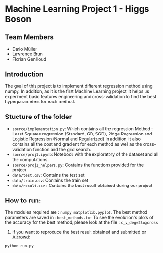 # Machine Learning Project 1 - Higgs Boson

## Team Members
* Dario Müller
* Lawrence Brun
* Florian Genilloud

## Introduction 

The goal of this project is to implement different regression method using numpy. In addition, as it is the first Machine Learning project,
it helps us experiment basic features engineering and cross-validation to find the best hyperparameters for each method.

## Stucture of the folder

* `source/implementation.py`: Which contains all the regression Method : Least Squares regression (Standard, GD, SGD), Ridge Regression and Logistic Regression (Normal and Regularized) in addition, it also contains all the cost and gradient for each method as well as the cross-validation function and the grid search.
* `source/proj1.ipynb`: Notebook with the exploratory of the dataset and all the computations.
* `source/proj1_helpers.py`: Contains the functions provided for the project
* `data/test.csv`: Contains the test set
* `data/train.csv`: Contains the train set
* `data/result.csv` : Contains the best result obtained during our project

## How to run:
The modules required are : `numpy`, `matplotlib.pyplot`.
The best method parameters are saved in : `best_methods.txt`
To see the evolution's plots of the accuracy for the best method, please look at the file : `c_v_deg=2logcross`

1. If you want to reproduce the best result obtained and submitted on [AIcrowd](https://www.aicrowd.com/challenges/epfl-machine-learning-higgs/leaderboards):
```
python run.py
```

